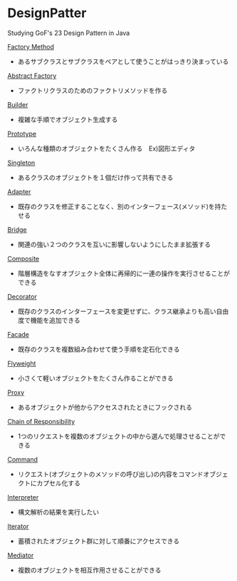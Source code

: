 # DesignPatter
Studying GoF's 23 Design Pattern in Java
 
[Factory Method](/FactoryMethod)
* あるサブクラスとサブクラスをペアとして使うことがはっきり決まっている

[Abstract Factory](/AbstractFactory)
* ファクトリクラスのためのファクトリメソッドを作る

[Builder](/Builder)
* 複雑な手順でオブジェクト生成する

[Prototype](/Prototype)
* いろんな種類のオブジェクトをたくさん作る　Ex)図形エディタ

[Singleton](/Singleton)
* あるクラスのオブジェクトを１個だけ作って共有できる

[Adapter](/Adapter)
* 既存のクラスを修正することなく、別のインターフェース(メソッド)を持たせる

[Bridge](/Bridge)
* 関連の強い２つのクラスを互いに影響しないようにしたまま拡張する

[Composite](/Composite)
* 階層構造をなすオブジェクト全体に再帰的に一連の操作を実行させることができる

[Decorator](/Decorator)
* 既存のクラスのインターフェースを変更せずに、クラス継承よりも高い自由度で機能を追加できる

[Facade](/Facade)
* 既存のクラスを複数組み合わせて使う手順を定石化できる

[Flyweight](/Flyweight)
* 小さくて軽いオブジェクトをたくさん作ることができる

[Proxy](/Proxy)
* あるオブジェクトが他からアクセスされたときにフックされる

[Chain of Responsibility](/ChainOfResponsibility)
* 1つのリクエストを複数のオブジェクトの中から選んで処理させることができる

[Command](/Command)
* リクエスト(オブジェクトのメソッドの呼び出し)の内容をコマンドオブジェクトにカプセル化する

[Interpreter](/Interpreter)
* 構文解析の結果を実行したい

[Iterator](/Iterator)
* 蓄積されたオブジェクト群に対して順番にアクセスできる

[Mediator](/Mediator)
* 複数のオブジェクトを相互作用させることができる